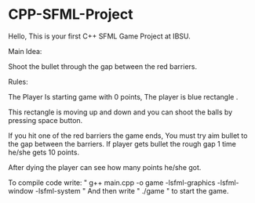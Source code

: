 # CPP-SFML-Project

Hello, This is your first C++ SFML Game Project at IBSU.

Main Idea:

Shoot the bullet through the gap between the red barriers.

Rules:

The Player Is starting game with 0 points, The player is blue rectangle .

This rectangle is moving up and down and you can shoot the balls by pressing space button.

If you hit one of the red barriers the game ends, You must try aim bullet to the gap between the barriers. If player gets bullet the rough gap 1 time he/she gets 10 points.

After dying the player can see how many points he/she got.

To compile code write: " g++ main.cpp -o game -lsfml-graphics -lsfml-window -lsfml-system " And then write " ./game " to start the game.
